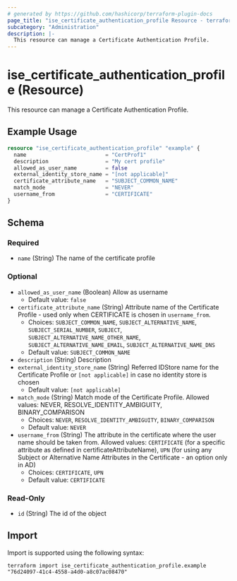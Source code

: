 ```yaml
---
# generated by https://github.com/hashicorp/terraform-plugin-docs
page_title: "ise_certificate_authentication_profile Resource - terraform-provider-ise"
subcategory: "Administration"
description: |-
  This resource can manage a Certificate Authentication Profile.
---
```


# ise_certificate_authentication_profile (Resource)

This resource can manage a Certificate Authentication Profile.

## Example Usage

```terraform
resource "ise_certificate_authentication_profile" "example" {
  name                         = "CertProf1"
  description                  = "My cert profile"
  allowed_as_user_name         = false
  external_identity_store_name = "[not applicable]"
  certificate_attribute_name   = "SUBJECT_COMMON_NAME"
  match_mode                   = "NEVER"
  username_from                = "CERTIFICATE"
}
```

<!-- schema generated by tfplugindocs -->
## Schema

### Required

- `name` (String) The name of the certificate profile

### Optional

- `allowed_as_user_name` (Boolean) Allow as username
  - Default value: `false`
- `certificate_attribute_name` (String) Attribute name of the Certificate Profile - used only when CERTIFICATE is chosen in `username_from`.
  - Choices: `SUBJECT_COMMON_NAME`, `SUBJECT_ALTERNATIVE_NAME`, `SUBJECT_SERIAL_NUMBER`, `SUBJECT`, `SUBJECT_ALTERNATIVE_NAME_OTHER_NAME`, `SUBJECT_ALTERNATIVE_NAME_EMAIL`, `SUBJECT_ALTERNATIVE_NAME_DNS`
  - Default value: `SUBJECT_COMMON_NAME`
- `description` (String) Description
- `external_identity_store_name` (String) Referred IDStore name for the Certificate Profile or `[not applicable]` in case no identity store is chosen
  - Default value: `[not applicable]`
- `match_mode` (String) Match mode of the Certificate Profile. Allowed values: NEVER, RESOLVE_IDENTITY_AMBIGUITY, BINARY_COMPARISON
  - Choices: `NEVER`, `RESOLVE_IDENTITY_AMBIGUITY`, `BINARY_COMPARISON`
  - Default value: `NEVER`
- `username_from` (String) The attribute in the certificate where the user name should be taken from. Allowed values: `CERTIFICATE` (for a specific attribute as defined in certificateAttributeName), `UPN` (for using any Subject or Alternative Name Attributes in the Certificate - an option only in AD)
  - Choices: `CERTIFICATE`, `UPN`
  - Default value: `CERTIFICATE`

### Read-Only

- `id` (String) The id of the object

## Import

Import is supported using the following syntax:

```shell
terraform import ise_certificate_authentication_profile.example "76d24097-41c4-4558-a4d0-a8c07ac08470"
```
